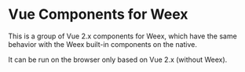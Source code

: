 # Vue Components for Weex

This is a group of Vue 2.x components for Weex, which have the same behavior with the Weex built-in components on the native.

It can be run on the browser only based on Vue 2.x (without Weex).
